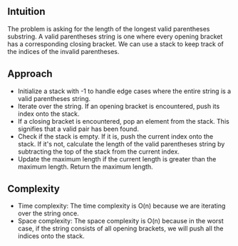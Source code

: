 ## Intuition
The problem is asking for the length of the longest valid parentheses substring. A valid parentheses string is one where every opening bracket has a corresponding closing bracket. We can use a stack to keep track of the indices of the invalid parentheses.
​
## Approach
- Initialize a stack with -1 to handle edge cases where the entire string is a valid parentheses string.
- Iterate over the string. If an opening bracket is encountered, push its index onto the stack.
- If a closing bracket is encountered, pop an element from the stack. This signifies that a valid pair has been found.
- Check if the stack is empty. If it is, push the current index onto the stack. If it's not, calculate the length of the valid parentheses string by subtracting the top of the stack from the current index.
- Update the maximum length if the current length is greater than the maximum length.
Return the maximum length.
## Complexity
- Time complexity: The time complexity is O(n) because we are iterating over the string once.
- Space complexity: The space complexity is O(n) because in the worst case, if the string consists of all opening brackets, we will push all the indices onto the stack.